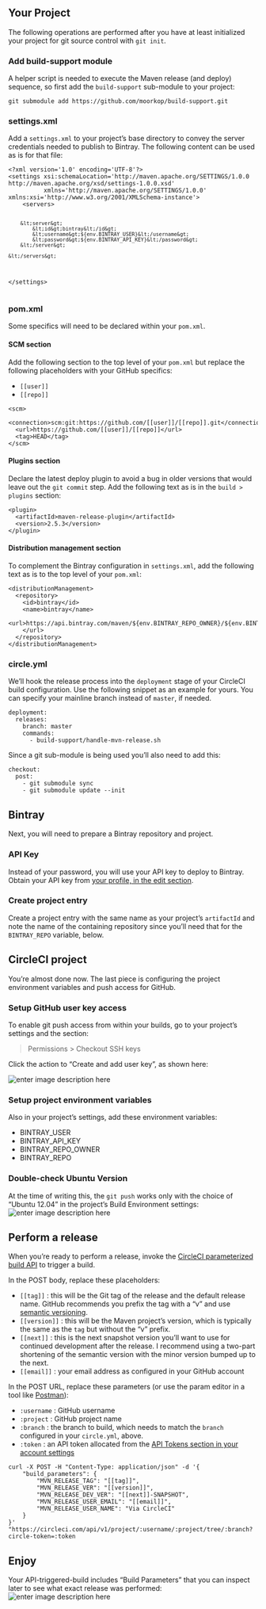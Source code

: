 <h2 id="your-project">Your Project</h2>
<p>The following operations are performed after you have at least initialized your project for git source control with <code>git init</code>.</p>
<h3 id="add-build-support-module">Add build-support module</h3>
<p>A helper script is needed to execute the Maven release (and deploy) sequence, so first add the <code>build-support</code> sub-module to your project:</p>
<pre><code>git submodule add https://github.com/moorkop/build-support.git
</code></pre>
<h3 id="settings.xml">settings.xml</h3>
<p>Add a <code>settings.xml</code> to your project’s base directory to convey the server credentials needed to publish to Bintray. The following content can be used as is for that file:</p>
<pre><code>&lt;?xml version='1.0' encoding='UTF-8'?&gt;
&lt;settings xsi:schemaLocation='http://maven.apache.org/SETTINGS/1.0.0 http://maven.apache.org/xsd/settings-1.0.0.xsd'
          xmlns='http://maven.apache.org/SETTINGS/1.0.0' xmlns:xsi='http://www.w3.org/2001/XMLSchema-instance'&gt;
    &lt;servers&gt;

        &lt;server&gt;
            &lt;id&gt;bintray&lt;/id&gt;
            &lt;username&gt;${env.BINTRAY_USER}&lt;/username&gt;
            &lt;password&gt;${env.BINTRAY_API_KEY}&lt;/password&gt;
        &lt;/server&gt;

    &lt;/servers&gt;
&lt;/settings&gt;
</code></pre>
<h3 id="pom.xml">pom.xml</h3>
<p>Some specifics will need to be declared within your <code>pom.xml</code>.</p>
<h4 id="scm-section">SCM section</h4>
<p>Add the following section to the top level of your <code>pom.xml</code> but replace the following placeholders with your GitHub specifics:</p>
<ul>
<li><code>[[user]]</code></li>
<li><code>[[repo]]</code></li>
</ul>
<pre><code>&lt;scm&gt;
  &lt;connection&gt;scm:git:https://github.com/[[user]]/[[repo]].git&lt;/connection&gt;
  &lt;url&gt;https://github.com/[[user]]/[[repo]]&lt;/url&gt;
  &lt;tag&gt;HEAD&lt;/tag&gt;
&lt;/scm&gt;
</code></pre>
<h4 id="plugins-section">Plugins section</h4>
<p>Declare the latest deploy plugin to avoid a bug in older versions that would leave out the <code>git commit</code> step. Add the following text as is in the <code>build &gt; plugins</code> section:</p>
<pre><code>&lt;plugin&gt;
  &lt;artifactId&gt;maven-release-plugin&lt;/artifactId&gt;
  &lt;version&gt;2.5.3&lt;/version&gt;
&lt;/plugin&gt;
</code></pre>
<h4 id="distribution-management-section">Distribution management section</h4>
<p>To complement the Bintray configuration in <code>settings.xml</code>, add the following text as is to the top level of your <code>pom.xml</code>:</p>
<pre><code>&lt;distributionManagement&gt;
  &lt;repository&gt;
    &lt;id&gt;bintray&lt;/id&gt;
    &lt;name&gt;bintray&lt;/name&gt;
    &lt;url&gt;https://api.bintray.com/maven/${env.BINTRAY_REPO_OWNER}/${env.BINTRAY_REPO}/${project.artifactId}/;publish=1
    &lt;/url&gt;
  &lt;/repository&gt;
&lt;/distributionManagement&gt;
</code></pre>
<h3 id="circle.yml">circle.yml</h3>
<p>We’ll hook the release process into the <code>deployment</code> stage of your CircleCI build configuration. Use the following snippet as an example for yours. You can specify your mainline branch instead of <code>master</code>, if needed.</p>
<pre><code>deployment:
  releases:
    branch: master
    commands:
      - build-support/handle-mvn-release.sh
</code></pre>
<p>Since a git sub-module is being used you’ll also need to add this:</p>
<pre><code>checkout:
  post:
    - git submodule sync
    - git submodule update --init
</code></pre>
<h2 id="bintray">Bintray</h2>
<p>Next, you will need to prepare a Bintray repository and project.</p>
<h3 id="api-key">API Key</h3>
<p>Instead of your password, you will use your API key to deploy to Bintray. Obtain your API key from <a href="https://bintray.com/profile/edit">your profile, in the edit section</a>.</p>
<h3 id="create-project-entry">Create project entry</h3>
<p>Create a project entry with the same name as your project’s <code>artifactId</code> and note the name of the containing repository since you’ll need that for the <code>BINTRAY_REPO</code> variable, below.</p>
<h2 id="circleci-project">CircleCI project</h2>
<p>You’re almost done now. The last piece is configuring the project environment variables and push access for GitHub.</p>
<h3 id="setup-github-user-key-access">Setup GitHub user key access</h3>
<p>To enable git push access from within your builds, go to your project’s settings and the section:</p>
<blockquote>
<p>Permissions &gt; Checkout SSH keys</p>
</blockquote>
<p>Click the action to “Create and add user key”, as shown here:</p>
<p><img src="https://i.imgur.com/AK1BFHV.png" alt="enter image description here"></p>
<h3 id="setup-project-environment-variables">Setup project environment variables</h3>
<p>Also in your project’s settings, add these environment variables:</p>
<ul>
<li>BINTRAY_USER</li>
<li>BINTRAY_API_KEY</li>
<li>BINTRAY_REPO_OWNER</li>
<li>BINTRAY_REPO</li>
</ul>
<h3 id="double-check-ubuntu-version">Double-check Ubuntu Version</h3>
<p>At the time of writing this, the <code>git push</code> works only with the choice of “Ubuntu 12.04” in the project’s Build Environment settings:<br>
<img src="https://i.imgur.com/3dEJlUb.png" alt="enter image description here"></p>
<h2 id="perform-a-release">Perform a release</h2>
<p>When you’re ready to perform a release, invoke the <a href="https://circleci.com/docs/parameterized-builds/">CircleCI parameterized build API</a> to trigger a build.</p>
<p>In the POST body, replace these placeholders:</p>
<ul>
<li><code>[[tag]]</code> : this will be the Git tag of the release and the default release name. GitHub recommends you prefix the tag with a “v” and use <a href="http://semver.org/">semantic versioning</a>.</li>
<li><code>[[version]]</code> : this will be the Maven project’s version, which is typically the same as the <code>tag</code> but without the “v” prefix.</li>
<li><code>[[next]]</code> : this is the next snapshot version you’ll want to use for continued development after the release. I recommend using a two-part shortening of the semantic version with the minor version bumped up to the next.</li>
<li><code>[[email]]</code> : your email address as configured in your GitHub account</li>
</ul>
<p>In the POST URL, replace these parameters (or use the param editor in a tool like <a href="https://www.getpostman.com/">Postman</a>):</p>
<ul>
<li><code>:username</code> : GitHub username</li>
<li><code>:project</code> : GitHub project name</li>
<li><code>:branch</code> : the branch to build, which needs to match the <code>branch</code> configured in your <code>circle.yml</code>, above.</li>
<li><code>:token</code> : an API token allocated from the <a href="https://circleci.com/account/api">API Tokens section in your account settings</a></li>
</ul>
<pre><code>curl -X POST -H "Content-Type: application/json" -d '{
    "build_parameters": {
        "MVN_RELEASE_TAG": "[[tag]]",
        "MVN_RELEASE_VER": "[[version]]",
        "MVN_RELEASE_DEV_VER": "[[next]]-SNAPSHOT",
        "MVN_RELEASE_USER_EMAIL": "[[email]]",
        "MVN_RELEASE_USER_NAME": "Via CircleCI"
    }
}' "https://circleci.com/api/v1/project/:username/:project/tree/:branch?circle-token=:token
</code></pre>
<h2 id="enjoy">Enjoy</h2>
<p>Your API-triggered-build includes “Build Parameters” that you can inspect later to see what exact release was performed:<br>
<img src="https://i.imgur.com/UNlEuxm.png" alt="enter image description here"></p>
